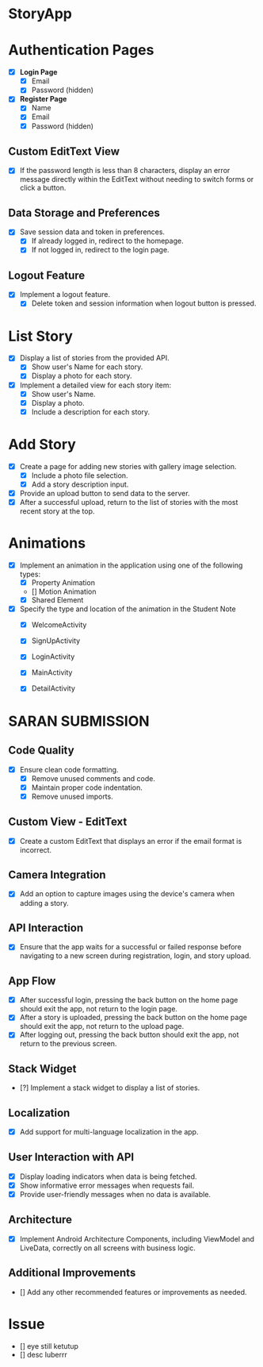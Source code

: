 # StoryApp

# Authentication Pages
- [x] **Login Page**
  - [x] Email
  - [x] Password (hidden)

- [x] **Register Page**
  - [x] Name
  - [x] Email
  - [x] Password (hidden)

## Custom EditText View
  - [x] If the password length is less than 8 characters, display an error message directly within the 
        EditText without needing to switch forms or click a button.

## Data Storage and Preferences
- [x] Save session data and token in preferences.
  - [x] If already logged in, redirect to the homepage.
  - [x] If not logged in, redirect to the login page.

## Logout Feature
- [x] Implement a logout feature.
  - [x] Delete token and session information when logout button is pressed.

# List Story
- [x] Display a list of stories from the provided API.
  - [x] Show user's Name for each story.
  - [x] Display a photo for each story.
- [x] Implement a detailed view for each story item:
  - [x] Show user's Name.
  - [x] Display a photo.
  - [x] Include a description for each story.

# Add Story
- [x] Create a page for adding new stories with gallery image selection.
  - [x] Include a photo file selection.
  - [x] Add a story description input.
- [x] Provide an upload button to send data to the server.
- [x] After a successful upload, return to the list of stories with the most recent story at the top.

# Animations
- [x] Implement an animation in the application using one of the following types:
  - [x] Property Animation
  - [] Motion Animation
  - [x] Shared Element
- [x] Specify the type and location of the animation in the Student Note
  - [x] WelcomeActivity
  - [x] SignUpActivity
  - [x] LoginActivity
  - [x] MainActivity
  - [x] DetailActivity


# SARAN SUBMISSION
## Code Quality

- [x] Ensure clean code formatting.
  - [x] Remove unused comments and code.
  - [x] Maintain proper code indentation.
  - [x] Remove unused imports.

## Custom View - EditText

- [x] Create a custom EditText that displays an error if the email format is incorrect.

## Camera Integration

- [x] Add an option to capture images using the device's camera when adding a story.

## API Interaction

- [x] Ensure that the app waits for a successful or failed response before navigating to a new screen during registration, login, and story upload.

## App Flow

- [x] After successful login, pressing the back button on the home page should exit the app, not return to the login page.
- [x] After a story is uploaded, pressing the back button on the home page should exit the app, not return to the upload page.
- [x] After logging out, pressing the back button should exit the app, not return to the previous screen.

## Stack Widget

- [?] Implement a stack widget to display a list of stories.

## Localization

- [x] Add support for multi-language localization in the app.

## User Interaction with API

- [x] Display loading indicators when data is being fetched.
- [x] Show informative error messages when requests fail.
- [x] Provide user-friendly messages when no data is available.

## Architecture

- [x] Implement Android Architecture Components, including ViewModel and LiveData, correctly on all screens with business logic.

## Additional Improvements

- [] Add any other recommended features or improvements as needed.

# Issue
- [] eye still ketutup
- [] desc luberrr